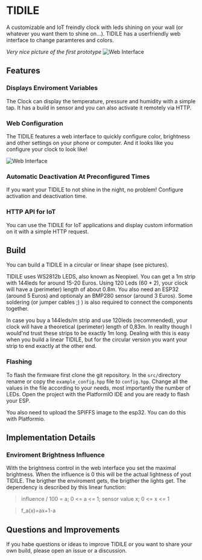 # TIDILE

A customizable and IoT freindly clock with leds shining on your wall (or whatever you want them to shine on...). TIDILE has a userfriendly web interface to change paramteres and colors.

_Very nice picture of the first prototype_
![Web Interface](https://raw.githubusercontent.com/Universumgames/TIDILE/master/TIDILE_Prototype1.jpg)

## Features

### Displays Enviroment Variables

The Clock can display the temperature, pressure and humidity with a simple tap. It has a build in sensor and you can also activate it remotely via HTTP.

### Web Configuration

The TIDILE features a web interface to quickly configure color, brightness and other settings on your phone or computer. And it looks like you configure your clock to look like!

![Web Interface](https://raw.githubusercontent.com/Universumgames/TIDILE/master/webinterface.png)

### Automatic Deactivation At Preconfigured Times

If you want your TIDILE to not shine in the night, no problem! Configure activation and deactivation time.

### HTTP API for IoT

You can use the TIDILE for IoT applications and display custom information on it with a simple HTTP request.

## Build

You can build a TIDILE in a circular or linear shape (see pictures).

TIDILE uses WS2812b LEDS, also known as Neopixel. You can get a 1m strip with 144leds for around 15-20 Euros. Using 120 Leds (60 \* 2), your clock will have a (perimeter) length of about 0.8m. You also need an ESP32 (around 5 Euros) and optionaly an BMP280 sensor (around 3 Euros). Some soldering (or jumper cables ;) ) is also required to connect the components together.

In case you buy a 144leds/m strip and use 120leds (recommended), your clock will have a theoretical (perimeter) length of 0,83m. In reallty though I would'nd trust these strips to be exactly 1m long. Dealing with this is easy when you build a linear TIDILE, but for the circular version you want your strip to end exactly at the other end.

### Flashing

To flash the firmware first clone the git repository. In the `src/`directory rename or copy the `example_config.hpp` file to `config.hpp`. Change all the values in the file according to your needs, most importantly the number of LEDs. Open the project with the PlatformIO IDE and you are ready to flash your ESP.

You also need to upload the SPIFFS image to the esp32. You can do this with Platformio.

## Implementation Details

### Enviroment Brightness Influence

With the brightness control in the web interface you set the maximal brightness. When the influence is 0 this will be the actual lightness of yout TIDILE. The brigther the enviroment gets, the brigther the lights get. The dependency is described by this linear function:

> influence / 100 = a; 0 <= a <= 1; sensor value x; 0 <= x <= 1

> f_a(x)=ax+1-a

## Questions and Improvements

If you habe questions or ideas to improve TIDILE or you want to share your own build, please open an issue or a discussion.
